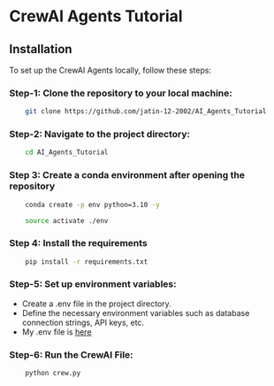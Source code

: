 # CrewAI Agents Tutorial

## Installation

To set up the CrewAI Agents locally, follow these steps:

### Step-1: Clone the repository to your local machine:
```bash
    git clone https://github.com/jatin-12-2002/AI_Agents_Tutorial
```

### Step-2: Navigate to the project directory:
```bash
    cd AI_Agents_Tutorial
```

### Step 3: Create a conda environment after opening the repository

```bash
    conda create -p env python=3.10 -y
```

```bash
    source activate ./env
```

### Step 4: Install the requirements
```bash
    pip install -r requirements.txt
```

### Step-5: Set up environment variables:
- Create a .env file in the project directory.
- Define the necessary environment variables such as database connection strings, API keys, etc.
- My .env file is [here](https://drive.google.com/file/d/1HadmVnwU_LLi_XvA9ci9MHFLsq_p3Y3o/view?usp=sharing)


### Step-6: Run the CrewAI File:
```bash
    python crew.py
```
